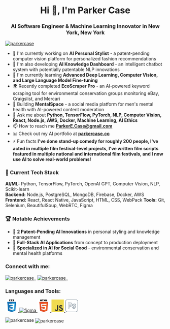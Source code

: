 
<h1 align="center">Hi 👋, I'm Parker Case</h1>
<h3 align="center">AI Software Engineer & Machine Learning Innovator in New York, New York</h3>
<p align="left"> <a href="https://github.com/ryo-ma/github-profile-trophy"><img src="https://github-profile-trophy.vercel.app/?username=parkercase" alt="parkercase" /></a> </p>

- 🧠 I'm currently working on **AI Personal Stylist** - a patent-pending computer vision platform for personalized fashion recommendations
- 🚀 I'm also developing **AI Knowledge Dashboard** - an intelligent chatbot system with potentially patentable NLP innovations
- 🌱 I'm currently learning **Advanced Deep Learning, Computer Vision, and Large Language Model Fine-tuning**
- 🌍 Recently completed **EcoScraper Pro** - an AI-powered keyword scraping tool for environmental conservation groups monitoring eBay, Craigslist, and Mercari
- 🧘 Building **MentalSpace** - a social media platform for men's mental health with AI-powered content moderation
- 💬 Ask me about **Python, TensorFlow, PyTorch, NLP, Computer Vision, React, Node.js, AWS, Docker, Machine Learning, AI Ethics**
- 📫 How to reach me **ParkerE.Case@gmail.com**
- 📊 Check out my AI portfolio at **[parkercase.co](https://parkercase.co)**
- ⚡ Fun facts **I've done stand-up comedy for roughly 200 people, I've acted in multiple film festival-level projects, I've written film scripts featured in multiple national and international film festivals, and I now use AI to solve real-world problems!**

### 🔧 Current Tech Stack
**AI/ML:** Python, TensorFlow, PyTorch, OpenAI GPT, Computer Vision, NLP, Scikit-learn  
**Backend:** Node.js, PostgreSQL, MongoDB, Firebase, Docker, AWS  
**Frontend:** React, React Native, JavaScript, HTML, CSS, WebPack 
**Tools:** Git, Selenium, BeautifulSoup, WebRTC, Figma

### 🏆 Notable Achievements
- 🔬 **2 Patent-Pending AI Innovations** in personal styling and knowledge management
- 🌟 **Full-Stack AI Applications** from concept to production deployment
- 🎯 **Specialized in AI for Social Good** - environmental conservation and mental health platforms

<h3 align="left">Connect with me:</h3>
<p align="left">
<a href="https://instagram.com/parkercase_" target="blank"><img align="center" src="https://raw.githubusercontent.com/rahuldkjain/github-profile-readme-generator/master/src/images/icons/Social/instagram.svg" alt="parkercase_" height="30" width="40" /></a>
  <a href="https://www.linkedin.com/in/parker-c-582854106/" target="blank"><img align="center" src="https://raw.githubusercontent.com/dheereshagrwal/colored-icons/master/public/icons/linkedin/linkedin.svg" alt="parkercase_" height="30" width="40" /></a>
</p>

<h3 align="left">Languages and Tools:</h3>
<p align="left"> <a href="https://www.w3schools.com/css/" target="_blank" rel="noreferrer"> <img src="https://raw.githubusercontent.com/devicons/devicon/master/icons/css3/css3-original-wordmark.svg" alt="css3" width="40" height="40"/> </a> <a href="https://www.figma.com/" target="_blank" rel="noreferrer"> <img src="https://www.vectorlogo.zone/logos/figma/figma-icon.svg" alt="figma" width="40" height="40"/> </a> <a href="https://www.w3.org/html/" target="_blank" rel="noreferrer"> <img src="https://raw.githubusercontent.com/devicons/devicon/master/icons/html5/html5-original-wordmark.svg" alt="html5" width="40" height="40"/> </a> <a href="https://developer.mozilla.org/en-US/docs/Web/JavaScript" target="_blank" rel="noreferrer"> <img src="https://raw.githubusercontent.com/devicons/devicon/master/icons/javascript/javascript-original.svg" alt="javascript" width="40" height="40"/> </a> <a href="https://www.photoshop.com/en" target="_blank" rel="noreferrer"> <img src="https://raw.githubusercontent.com/devicons/devicon/master/icons/photoshop/photoshop-line.svg" alt="photoshop" width="40" height="40"/> </a> </p>

<p><img align="left" src="https://github-readme-stats.vercel.app/api/top-langs?username=parkercase&show_icons=true&locale=en&layout=compact" alt="parkercase" /></p>

<p>&nbsp;<img align="center" src="https://github-readme-stats.vercel.app/api?username=parkercase&show_icons=true&locale=en" alt="parkercase" /></p>


